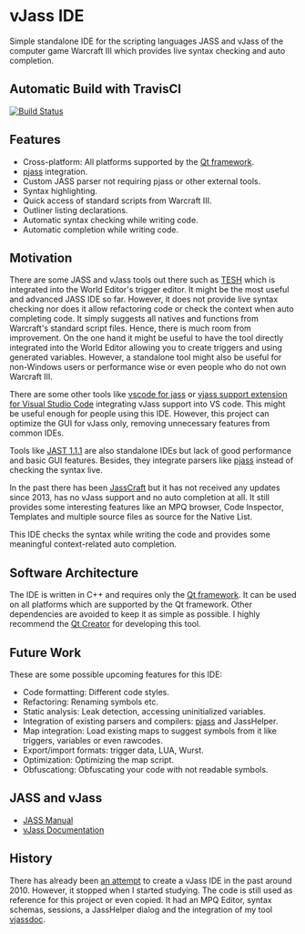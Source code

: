 # vJass IDE

Simple standalone IDE for the scripting languages JASS and vJass of the computer game Warcraft III which provides live syntax checking and auto completion.

## Automatic Build with TravisCI

[![Build Status](https://travis-ci.org/tdauth/vjasside.svg?branch=master)](https://travis-ci.org/tdauth/vjasside)

## Features

* Cross-platform: All platforms supported by the [Qt framework](https://www.qt.io/).
* [pjass](https://www.hiveworkshop.com/threads/pjass-updates.258738/) integration.
* Custom JASS parser not requiring pjass or other external tools.
* Syntax highlighting.
* Quick access of standard scripts from Warcraft III.
* Outliner listing declarations.
* Automatic syntax checking while writing code.
* Automatic completion while writing code.

## Motivation

There are some JASS and vJass tools out there such as [TESH](https://www.hiveworkshop.com/threads/a-new-tesh-syntax-highlighter-for-warcraft-3.246081/) which is integrated into the World Editor's trigger editor.
It might be the most useful and advanced JASS IDE so far.
However, it does not provide live syntax checking nor does it allow refactoring code or check the context when auto completing code.
It simply suggests all natives and functions from Warcraft's standard script files.
Hence, there is much room from improvement.
On the one hand it might be useful to have the tool directly integrated into the World Editor allowing you to create triggers and using generated variables.
However, a standalone tool might also be useful for non-Windows users or performance wise or even people who do not own Warcraft III.

There are some other tools like [vscode for jass](https://www.hiveworkshop.com/threads/vscode-for-jass.333627/) or [vjass support extension for Visual Studio Code](https://www.hiveworkshop.com/threads/vjass-support-extension-for-visual-studio-code.303564/) integrating vJass support into VS code.
This might be useful enough for people using this IDE.
However, this project can optimize the GUI for vJass only, removing unnecessary features from common IDEs.

Tools like [JAST 1.1.1](https://www.hiveworkshop.com/threads/jast-1-1-1.325057/) are also standalone IDEs but lack of good performance and basic GUI features.
Besides, they integrate parsers like [pjass](https://www.hiveworkshop.com/threads/pjass-updates.258738/) instead of checking the syntax live.

In the past there has been [JassCraft](https://sourceforge.net/projects/jasscraft/) but it has not received any updates since 2013, has no vJass support and no auto completion at all.
It still provides some interesting features like an MPQ browser, Code Inspector, Templates and multiple source files as source for the Native List.

This IDE checks the syntax while writing the code and provides some meaningful context-related auto completion.

## Software Architecture

The IDE is written in C++ and requires only the [Qt framework](https://www.qt.io/).
It can be used on all platforms which are supported by the Qt framework.
Other dependencies are avoided to keep it as simple as possible.
I highly recommend the [Qt Creator](https://en.wikipedia.org/wiki/Qt_Creator) for developing this tool.

## Future Work

These are some possible upcoming features for this IDE:

* Code formatting: Different code styles.
* Refactoring: Renaming symbols etc.
* Static analysis: Leak detection, accessing uninitialized variables.
* Integration of existing parsers and compilers: [pjass](https://www.hiveworkshop.com/threads/pjass-updates.258738/) and JassHelper.
* Map integration: Load existing maps to suggest symbols from it like triggers, variables or even rawcodes.
* Export/import formats: trigger data, LUA, Wurst.
* Optimization: Optimizing the map script.
* Obfuscationg: Obfuscating your code with not readable symbols.

## JASS and vJass

* [JASS Manual](http://jass.sourceforge.net/doc/)
* [vJass Documentation](https://wc3modding.info/pages/vjass-documentation/)

## History

There has already been [an attempt](https://github.com/tdauth/vjasside-old-archive) to create a vJass IDE in the past around 2010.
However, it stopped when I started studying.
The code is still used as reference for this project or even copied.
It had an MPQ Editor, syntax schemas, sessions, a JassHelper dialog and the integration of my tool [vjassdoc](https://github.com/tdauth/vjassdoc).

